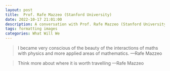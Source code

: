 ```yaml
---
layout: post
title:  Prof. Rafe Mazzeo (Stanford University)
date: 2022-10-17 21:01:00
description: A conversation with Prof. Rafe Mazzeo (Stanford University)
tags: formatting images
categories: What Will We
---
```



<blockquote>
    I became very conscious of the beauty of the interactions of maths with physics and more applied areas of mathematics. 
    —Rafe Mazzeo
</blockquote>

<blockquote>
Think more about where it is worth travelling
    —Rafe Mazzeo
</blockquote>


<div id="video-container" style="float: none; clear: both; width: 100%; position: relative; padding-bottom: 56.25%; padding-top: 25px; height: 0;">
	<object data="https://www.youtube.com/embed/YlwkH_5BsMM" style="position: absolute; top: 0; left: 0; width: 100%; height: 100%;"></object>
</div> 

